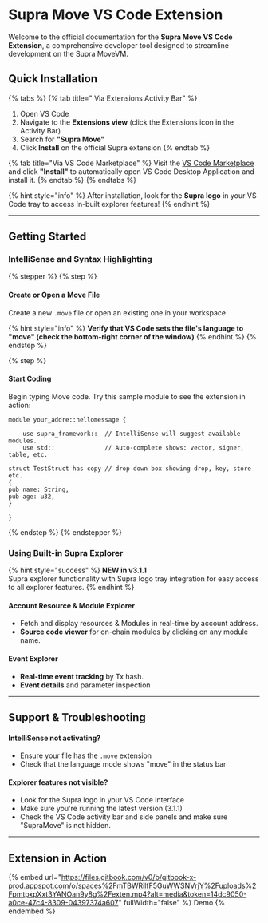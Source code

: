 # Supra Move VS Code Extension

Welcome to the official documentation for the **Supra Move VS Code Extension**, a comprehensive developer tool designed to streamline development on the Supra MoveVM.

## Quick Installation

{% tabs %}
{% tab title=" Via Extensions Activity Bar" %}
1. Open VS Code
2. Navigate to the **Extensions view** (click the Extensions icon in the Activity Bar)
3. Search for **"Supra Move"**
4. Click **Install** on the official Supra extension
{% endtab %}

{% tab title="Via VS Code Marketplace" %}
Visit the [VS Code Marketplace](https://marketplace.visualstudio.com/items/?itemName=Supra.supramove) and click **"Install"** to automatically open VS Code Desktop Application and install it.
{% endtab %}
{% endtabs %}

{% hint style="info" %}
After installation, look for the **Supra logo** in your VS Code tray to access In-built explorer features!
{% endhint %}

***

## Getting Started

### **IntelliSense** and **Syntax Highlighting**

{% stepper %}
{% step %}
#### Create or Open a Move File

Create a new `.move` file or open an existing one in your workspace.

{% hint style="info" %}
**Verify that VS Code sets the file's language to "move" (check the bottom-right corner of the window)**
{% endhint %}
{% endstep %}

{% step %}
#### Start Coding

Begin typing Move code. Try this sample module to see the extension in action:

```
module your_addre::hellomessage {

    use supra_framework::  // IntelliSense will suggest available modules.
    use std::              // Auto-complete shows: vector, signer, table, etc.
    
struct TestStruct has copy // drop down box showing drop, key, store etc.
{ 
pub name: String,
pub age: u32,    
} 

}
```
{% endstep %}
{% endstepper %}

### Using Built-in Supra Explorer

{% hint style="success" %}
**NEW in v3.1.1** \
Supra explorer functionality with Supra logo tray integration for easy access to all explorer features.
{% endhint %}

#### **Account Resource & Module Explorer**

* Fetch and display resources & Modules in real-time by account address.
* **Source code viewer** for on-chain modules by clicking on any module name.

#### **Event Explorer**

* **Real-time event tracking** by Tx hash.
* **Event details** and parameter inspection

***

## Support & Troubleshooting

#### **IntelliSense not activating?**

* Ensure your file has the `.move` extension
* Check that the language mode shows "move" in the status bar

#### **Explorer features not visible?**

* Look for the Supra logo in your VS Code interface
* Make sure you're running the latest version (3.1.1)
* Check the VS Code activity bar and side panels and make sure "SupraMove" is not hidden.

***

## Extension in Action

{% embed url="https://files.gitbook.com/v0/b/gitbook-x-prod.appspot.com/o/spaces%2FmTBWRilfF5GuWWSNVrjY%2Fuploads%2FpmtpxpXxt3YANOan9y8g%2Fexten.mp4?alt=media&token=14dc9050-a0ce-47c4-8309-04397374a607" fullWidth="false" %}
Demo
{% endembed %}
